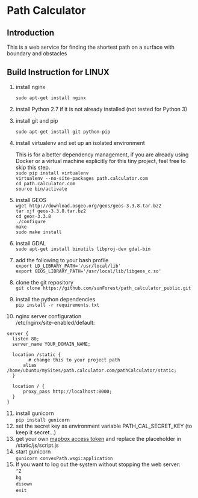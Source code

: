 # Path Calculator

## Introduction
This is a web service for finding the shortest path on a surface with boundary and obstacles

## Build Instruction for LINUX
1. install nginx

   `sudo apt-get install nginx`

2. install Python 2.7 if it is not already installed (not tested for Python 3)

3. install git and pip

   `sudo apt-get install git python-pip`

4. install virtualenv and set up an isolated environment

   This is for a better dependency management, if you are already using Docker or a virtual machine explicitly for this tiny 
   project, feel free to skip this step.  
   `sudo pip install virtualenv`  
   `virtualenv --no-site-packages path.calculator.com`  
   `cd path.calculator.com`  
   `source bin/activate`  
5. install GEOS  
   `wget http://download.osgeo.org/geos/geos-3.3.8.tar.bz2`  
   `tar xjf geos-3.3.8.tar.bz2`  
   `cd geos-3.3.8`  
   `./configure`  
   `make`  
   `sudo make install`  
6. install GDAL  
   `sudo apt-get install binutils libproj-dev gdal-bin`    
7. add the following to your bash profile  
   `export LD_LIBRARY_PATH='/usr/local/lib'`  
   `export GEOS_LIBRARY_PATH='/usr/local/lib/libgeos_c.so'`  
8. clone the git repository  
   `git clone https://github.com/sunForest/path_calculator_public.git`  
9. install the python dependencies  
   `pip install -r requirements.txt`  
10. nginx server configuration  
   /etc/nginx/site-enabled/default:  
  ```
  server {  
    listen 80;  
    server_name YOUR_DOMAIN_NAME;  

    location /static {  
          # change this to your project path  
        alias /home/ubuntu/mySites/path.calculator.com/pathCalculator/static;  
    }  

    location / {  
        proxy_pass http://localhost:8000;  
    }  
  }
  ```  
11. install gunicorn  
   `pip install gunicorn`  
12. set the secret key as environment variable PATH\_CAL\_SECRET_KEY (to keep it secret...)  
13. get your own [mapbox access token](https://www.mapbox.com/help/create-api-access-token/) and replace the placeholder in /static/js/script.js  
14. start gunicorn  
   `gunicorn convexPath.wsgi:application`  
15. If you want to log out the system without stopping the web server:  
   `^Z`  
   `bg`  
   `disown`  
   `exit`  

